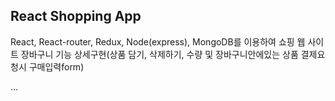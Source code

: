 ## React Shopping App
  React, React-router, Redux, Node(express), MongoDB를 이용하여 쇼핑 웹 사이트 장바구니 기능 상세구현(상품 담기, 삭제하기, 수량 및 장바구니안에있는 상품 결제요청시 구매입력form)
  
...
